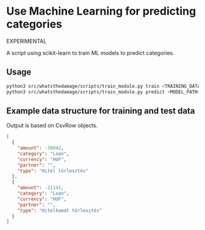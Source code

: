 # Use Machine Learning for predicting categories

EXPERIMENTAL

A script using scikit-learn to train ML models to predict categories.

## Usage

```bash
python3 src/whatsthedamage/scripts/train_module.py train <TRAINING_DATA_JSON_PATH>
python3 src/whatsthedamage/scripts/train_module.py predict <MODEL_PATH> <TEST_DATA_JSON_PATH>
```

## Example data structure for training and test data

Output is based on CsvRow objects.

```json
[
  {
    "amount": -38042,
    "category": "Loan",
    "currency": "HUF",
    "partner": "",
    "type": "Hitel törlesztés"
  },
  {
    "amount": -21141,
    "category": "Loan",
    "currency": "HUF",
    "partner": "",
    "type": "Hitelkamat törlesztés"
  }
]
```


